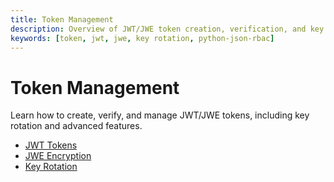 ```yaml
---
title: Token Management
description: Overview of JWT/JWE token creation, verification, and key rotation in python-json-rbac.
keywords: [token, jwt, jwe, key rotation, python-json-rbac]
---
```


# Token Management

Learn how to create, verify, and manage JWT/JWE tokens, including key rotation and advanced features.

- [JWT Tokens](jwt.md)
- [JWE Encryption](jwe.md)
- [Key Rotation](key-rotation.md) 
